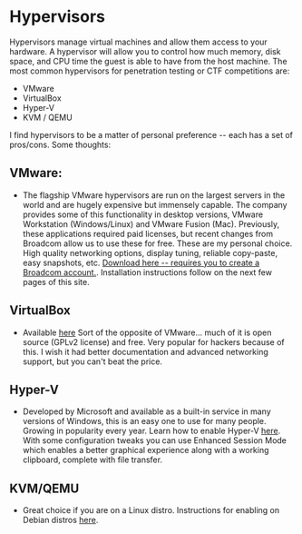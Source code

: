 # Hypervisors

Hypervisors manage virtual machines and allow them access to your hardware. A hypervisor will allow you to control how much memory, disk space, and CPU time the guest is able to have from the host machine. The most common hypervisors for penetration testing or CTF competitions are:

* VMware
* VirtualBox
* Hyper-V
* KVM / QEMU

I find hypervisors to be a matter of personal preference -- each has a set of pros/cons. Some thoughts:

## VMware:
* The flagship VMware hypervisors are run on the largest servers in the world and are hugely expensive but immensely capable. The company provides some of this functionality in desktop versions, VMware Workstation (Windows/Linux) and VMware Fusion (Mac). Previously, these applications required paid licenses, but recent changes from Broadcom allow us to use these for free. These are my personal choice. High quality networking options, display tuning, reliable copy-paste, easy snapshots, etc. [Download here -- requires you to create a Broadcom account.](https://www.vmware.com/products/desktop-hypervisor/workstation-and-fusion). Installation instructions follow on the next few pages of this site.

## VirtualBox

* Available [here](https://www.virtualbox.org/) Sort of the opposite of VMware... much of it is open source (GPLv2 license) and free. Very popular for hackers because of this. I wish it had better documentation and advanced networking support, but you can't beat the price.

## Hyper-V
* Developed by Microsoft and available as a built-in service in many versions of Windows, this is an easy one to use for many people. Growing in popularity every year. Learn how to enable Hyper-V [here](https://learn.microsoft.com/en-us/virtualization/hyper-v-on-windows/quick-start/enable-hyper-v). With some configuration tweaks you can use Enhanced Session Mode which enables a better graphical experience along with a working clipboard, complete with file transfer.

## KVM/QEMU
* Great choice if you are on a Linux distro. Instructions for enabling on Debian distros [here](https://wiki.debian.org/KVM).
